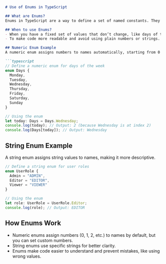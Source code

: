 ```markdown
# Use of Enums in TypeScript

## What are Enums?
Enums in TypeScript are a way to define a set of named constants. They make it easier to work with fixed values, like a list of options, by giving them meaningful names. Enums can be numeric or string-based.

## When to use Enums?
- When you have a fixed set of values that don’t change, like days of the week, roles, or statuses.
- To make code more readable and avoid using plain numbers or strings.

## Numeric Enum Example
A numeric enum assigns numbers to names automatically, starting from 0 (unless specified).

```typescript
// Define a numeric enum for days of the week
enum Days {
  Monday,
  Tuesday,
  Wednesday,
  Thursday,
  Friday,
  Saturday,
  Sunday
}

// Using the enum
let today: Days = Days.Wednesday;
console.log(today); // Output: 2 (because Wednesday is at index 2)
console.log(Days[today]); // Output: Wednesday
```

## String Enum Example
A string enum assigns string values to names, making it more descriptive.

```typescript
// Define a string enum for user roles
enum UserRole {
  Admin = "ADMIN",
  Editor = "EDITOR",
  Viewer = "VIEWER"
}

// Using the enum
let role: UserRole = UserRole.Editor;
console.log(role); // Output: EDITOR
```

## How Enums Work
- Numeric enums assign numbers (0, 1, 2, etc.) to names by default, but you can set custom numbers.
- String enums use specific strings for better clarity.
- Enums make code easier to understand and prevent mistakes, like using wrong values.
```